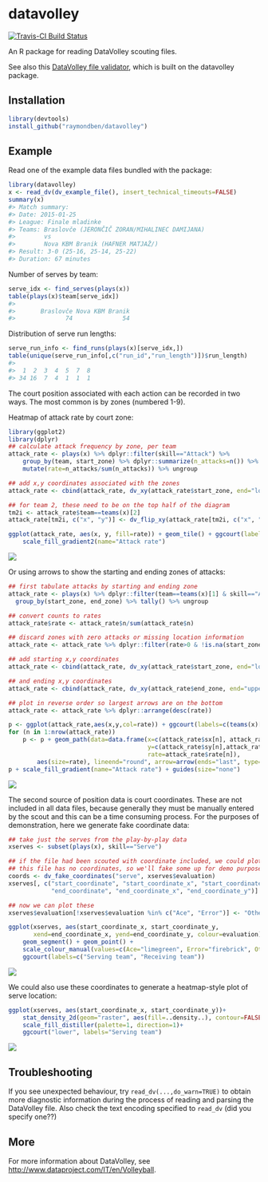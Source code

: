 
<!-- README.md is generated from README.Rmd. Please edit that file -->

# datavolley

[![Travis-CI Build
Status](https://travis-ci.org/raymondben/datavolley.svg?branch=master)](https://travis-ci.org/raymondben/datavolley)

An R package for reading DataVolley scouting files.

See also this [DataVolley file
validator](https://apps.untan.gl/dvalidate/), which is built on the
datavolley package.

## Installation

``` r
library(devtools)
install_github("raymondben/datavolley")
```

## Example

Read one of the example data files bundled with the package:

``` r
library(datavolley)
x <- read_dv(dv_example_file(), insert_technical_timeouts=FALSE)
summary(x)
#> Match summary:
#> Date: 2015-01-25
#> League: Finale mladinke
#> Teams: Braslovče (JERONČIČ ZORAN/MIHALINEC DAMIJANA)
#>        vs
#>        Nova KBM Branik (HAFNER MATJAŽ/)
#> Result: 3-0 (25-16, 25-14, 25-22)
#> Duration: 67 minutes
```

Number of serves by team:

``` r
serve_idx <- find_serves(plays(x))
table(plays(x)$team[serve_idx])
#> 
#>       Braslovče Nova KBM Branik 
#>              74              54
```

Distribution of serve run lengths:

``` r
serve_run_info <- find_runs(plays(x)[serve_idx,])
table(unique(serve_run_info[,c("run_id","run_length")])$run_length)
#> 
#>  1  2  3  4  5  7  8 
#> 34 16  7  4  1  1  1
```

The court position associated with each action can be recorded in two
ways. The most common is by zones (numbered 1-9).

Heatmap of attack rate by court zone:

``` r
library(ggplot2)
library(dplyr)
## calculate attack frequency by zone, per team
attack_rate <- plays(x) %>% dplyr::filter(skill=="Attack") %>%
    group_by(team, start_zone) %>% dplyr::summarize(n_attacks=n()) %>%
    mutate(rate=n_attacks/sum(n_attacks)) %>% ungroup

## add x,y coordinates associated with the zones
attack_rate <- cbind(attack_rate, dv_xy(attack_rate$start_zone, end="lower"))

## for team 2, these need to be on the top half of the diagram
tm2i <- attack_rate$team==teams(x)[2]
attack_rate[tm2i, c("x", "y")] <- dv_flip_xy(attack_rate[tm2i, c("x", "y")])

ggplot(attack_rate, aes(x, y, fill=rate)) + geom_tile() + ggcourt(labels=teams(x)) +
    scale_fill_gradient2(name="Attack rate")
```

![](tools/README-unnamed-chunk-6-1.png)<!-- -->

Or using arrows to show the starting and ending zones of attacks:

``` r
## first tabulate attacks by starting and ending zone
attack_rate <- plays(x) %>% dplyr::filter(team==teams(x)[1] & skill=="Attack") %>%
  group_by(start_zone, end_zone) %>% tally() %>% ungroup

## convert counts to rates
attack_rate$rate <- attack_rate$n/sum(attack_rate$n)

## discard zones with zero attacks or missing location information
attack_rate <- attack_rate %>% dplyr::filter(rate>0 & !is.na(start_zone) & !is.na(end_zone))

## add starting x,y coordinates
attack_rate <- cbind(attack_rate, dv_xy(attack_rate$start_zone, end="lower", xynames=c("sx","sy")))

## and ending x,y coordinates
attack_rate <- cbind(attack_rate, dv_xy(attack_rate$end_zone, end="upper", xynames=c("ex","ey")))

## plot in reverse order so largest arrows are on the bottom
attack_rate <- attack_rate %>% dplyr::arrange(desc(rate))

p <- ggplot(attack_rate,aes(x,y,col=rate)) + ggcourt(labels=c(teams(x)[1],""))
for (n in 1:nrow(attack_rate))
    p <- p + geom_path(data=data.frame(x=c(attack_rate$sx[n], attack_rate$ex[n]),
                                       y=c(attack_rate$sy[n],attack_rate$ey[n]),
                                       rate=attack_rate$rate[n]),
        aes(size=rate), lineend="round", arrow=arrow(ends="last", type="closed"))
p + scale_fill_gradient(name="Attack rate") + guides(size="none")
```

![](tools/README-unnamed-chunk-7-1.png)<!-- -->

The second source of position data is court coordinates. These are not
included in all data files, because generally they must be manually
entered by the scout and this can be a time consuming process. For the
purposes of demonstration, here we generate fake coordinate data:

``` r
## take just the serves from the play-by-play data
xserves <- subset(plays(x), skill=="Serve")

## if the file had been scouted with coordinate included, we could plot them directly
## this file has no coordinates, so we'll fake some up for demo purposes
coords <- dv_fake_coordinates("serve", xserves$evaluation)
xserves[, c("start_coordinate", "start_coordinate_x", "start_coordinate_y",
            "end_coordinate", "end_coordinate_x", "end_coordinate_y")] <- coords

## now we can plot these
xserves$evaluation[!xserves$evaluation %in% c("Ace", "Error")] <- "Other"

ggplot(xserves, aes(start_coordinate_x, start_coordinate_y,
       xend=end_coordinate_x, yend=end_coordinate_y, colour=evaluation))+
    geom_segment() + geom_point() +
    scale_colour_manual(values=c(Ace="limegreen", Error="firebrick", Other="dodgerblue")) +
    ggcourt(labels=c("Serving team", "Receiving team"))
```

![](tools/README-unnamed-chunk-8-1.png)<!-- -->

We could also use these coordinates to generate a heatmap-style plot of
serve location:

``` r
ggplot(xserves, aes(start_coordinate_x, start_coordinate_y))+
    stat_density_2d(geom="raster", aes(fill=..density..), contour=FALSE)+
    scale_fill_distiller(palette=1, direction=1)+
    ggcourt("lower", labels="Serving team")
```

![](tools/README-unnamed-chunk-9-1.png)<!-- -->

## Troubleshooting

If you see unexpected behaviour, try `read_dv(...,do_warn=TRUE)` to
obtain more diagnostic information during the process of reading and
parsing the DataVolley file. Also check the text encoding specified to
`read_dv` (did you specify one??)

## More

For more information about DataVolley, see
<http://www.dataproject.com/IT/en/Volleyball>.
